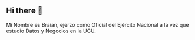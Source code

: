 ## Hi there 👋

Mi Nombre es Braian, ejerzo como Oficial del Ejército Nacional a la vez que estudio Datos y Negocios en la UCU. 
